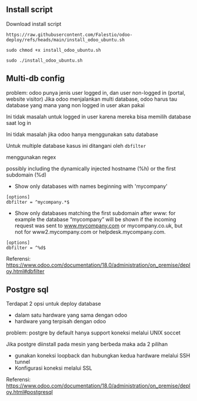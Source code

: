 ## Install script

Download install script
```
https://raw.githubusercontent.com/Falestio/odoo-deploy/refs/heads/main/install_odoo_ubuntu.sh
```

`sudo chmod +x install_odoo_ubuntu.sh`

`sudo ./install_odoo_ubuntu.sh`

## Multi-db config
problem: odoo punya jenis user logged in, dan user non-logged in (portal, website visitor) Jika odoo menjalankan multi database, odoo harus tau database yang mana yang non logged in user akan pakai

Ini tidak masalah untuk logged in user karena mereka bisa memilih database saat log in

Ini tidak masalah jika odoo hanya menggunakan satu database

Untuk multiple database kasus ini ditangani oleh `dbfilter`

menggunakan regex

possibly including the dynamically injected hostname (%h) or the first subdomain (%d)

- Show only databases with names beginning with 'mycompany'

```
[options]
dbfilter = ^mycompany.*$
```

- Show only databases matching the first subdomain after www: for example the database “mycompany” will be shown if the incoming request was sent to www.mycompany.com or mycompany.co.uk, but not for www2.mycompany.com or helpdesk.mycompany.com.

```
[options]
dbfilter = ^%d$
```

Referensi: https://www.odoo.com/documentation/18.0/administration/on_premise/deploy.html#dbfilter

## Postgre sql
Terdapat 2 opsi untuk deploy database
- dalam satu hardware yang sama dengan odoo
- hardware yang terpisah dengan odoo

problem: postgre by default hanya support koneksi melalui UNIX soccet

Jika postgre diinstall pada mesin yang berbeda maka ada 2 pilihan

- gunakan koneksi loopback dan hubungkan kedua hardware melalui SSH tunnel
- Konfigurasi koneksi melalui SSL

Referensi: https://www.odoo.com/documentation/18.0/administration/on_premise/deploy.html#postgresql

